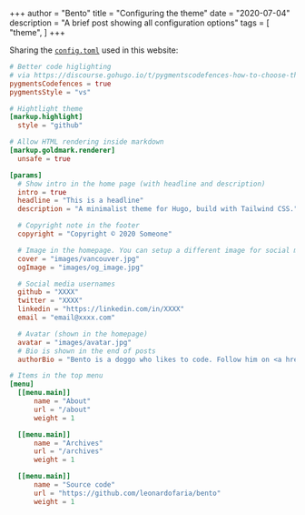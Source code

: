 +++
author = "Bento"
title = "Configuring the theme"
date = "2020-07-04"
description = "A brief post showing all configuration options"
tags = [
    "theme",
]
+++

Sharing the [`config.toml`](https://github.com/leonardofaria/bento/blob/master/exampleSite/config.toml) used in this website:

```toml
# Better code higlighting
# via https://discourse.gohugo.io/t/pygmentscodefences-how-to-choose-themes/3842/3
pygmentsCodefences = true
pygmentsStyle = "vs"

# Hightlight theme
[markup.highlight]
  style = "github"

# Allow HTML rendering inside markdown
[markup.goldmark.renderer]
  unsafe = true

[params]
  # Show intro in the home page (with headline and description)
  intro = true
  headline = "This is a headline"
  description = "A minimalist theme for Hugo, build with Tailwind CSS."

  # Copyright note in the footer
  copyright = "Copyright © 2020 Someone"

  # Image in the homepage. You can setup a different image for social media
  cover = "images/vancouver.jpg"
  ogImage = "images/og_image.jpg"

  # Social media usernames
  github = "XXXX"
  twitter = "XXXX"
  linkedin = "https://linkedin.com/in/XXXX"
  email = "email@xxxx.com"

  # Avatar (shown in the homepage)
  avatar = "images/avatar.jpg"
  # Bio is shown in the end of posts
  authorBio = "Bento is a doggo who likes to code. Follow him on <a href='https://twitter.com/XXX'>Twitter</a>"

# Items in the top menu
[menu]
  [[menu.main]]
      name = "About"
      url = "/about"
      weight = 1

  [[menu.main]]
      name = "Archives"
      url = "/archives"
      weight = 1

  [[menu.main]]
      name = "Source code"
      url = "https://github.com/leonardofaria/bento"
      weight = 1

```